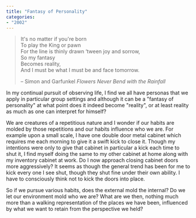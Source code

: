 ```yaml
---
title: "Fantasy of Personality"
categories:
- "2002"
---
```


> It's no matter if you're born    
> To play the King or pawn    
> For the line is thinly drawn ‘tween joy and sorrow,    
> So my fantasy    
> Becomes reality,    
> And I must be what I must be and face tomorrow.    
>     
> – Simon and Garfunkel *Flowers Never Bend with the Rainfall*

In my continual pursuit of observing life, I find we all have personas that we apply in particular group settings and although it can be a "fantasy of personality" at what point does it indeed become "reality", or at least reality as much as one can interpret for himself?

We are creatures of a repetitious nature and I wonder if our habits are molded by those repetitions and our habits influence who we are. For example upon a small scale, I have one double door metal cabinet which requires me each morning to give it a swift kick to close it. Though my intentions were only to give that cabinet in particular a kick each time to shut it, I find myself doing the same to my other cabinet at home along with my inventory cabinet at work. Do I now approach closing cabinet doors more aggressively? It seems as though the general trend has been for me to kick every one I see shut, though they shut fine under their own ability. I have to consciously think not to kick the doors into place.

So if we pursue various habits, does the external mold the internal? Do we let our environment mold who we are? What are we then, nothing much more than a walking representation of the places we have been, influenced by what we want to retain from the perspective we held?